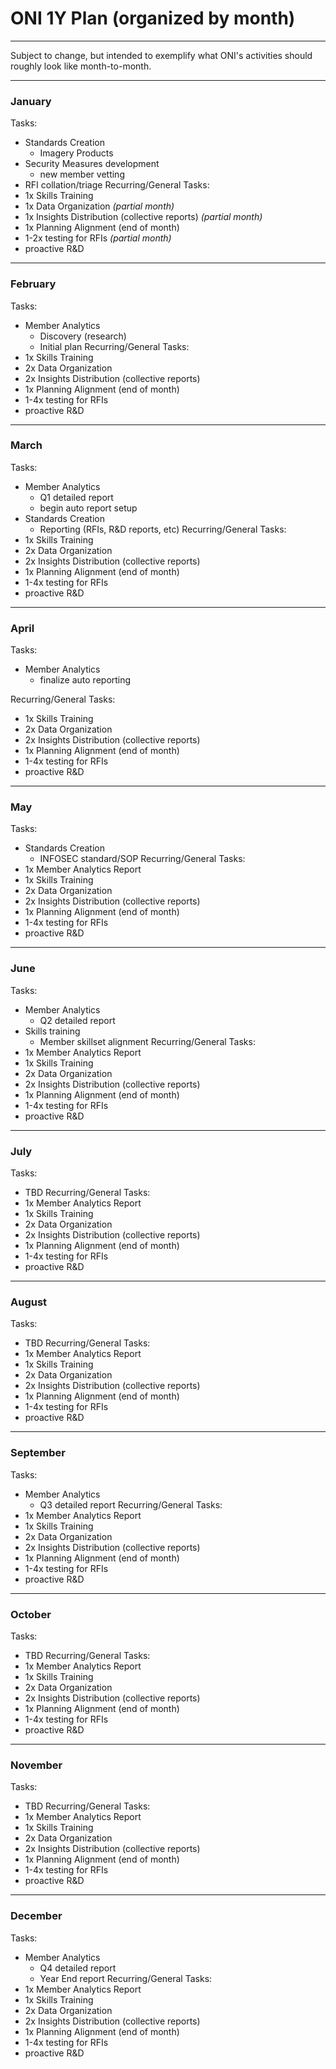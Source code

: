 # ONI 1Y Plan (organized by month)
***
Subject to change, but intended to exemplify what ONI's activities should roughly look like month-to-month.
***
### January
Tasks:
- Standards Creation 
    - Imagery Products
- Security Measures development 
    - new member vetting
- RFI collation/triage
Recurring/General Tasks:
- 1x Skills Training
- 1x Data Organization *(partial month)*
- 1x Insights Distribution (collective reports) *(partial month)*
- 1x Planning Alignment (end of month)
- 1-2x testing for RFIs *(partial month)*
- proactive R&D
***
### February
Tasks:
- Member Analytics
    - Discovery (research)
    - Initial plan
Recurring/General Tasks:
- 1x Skills Training
- 2x Data Organization
- 2x Insights Distribution (collective reports)
- 1x Planning Alignment (end of month)
- 1-4x testing for RFIs
- proactive R&D
***
### March
Tasks:
- Member Analytics
    - Q1 detailed report
    - begin auto report setup
- Standards Creation 
    - Reporting (RFIs, R&D reports, etc)
Recurring/General Tasks:
- 1x Skills Training
- 2x Data Organization
- 2x Insights Distribution (collective reports)
- 1x Planning Alignment (end of month)
- 1-4x testing for RFIs
- proactive R&D
***
### April
Tasks:
- Member Analytics
    - finalize auto reporting

Recurring/General Tasks:
- 1x Skills Training
- 2x Data Organization
- 2x Insights Distribution (collective reports)
- 1x Planning Alignment (end of month)
- 1-4x testing for RFIs
- proactive R&D
***
### May
Tasks:
- Standards Creation
    - INFOSEC standard/SOP
Recurring/General Tasks:
- 1x Member Analytics Report
- 1x Skills Training
- 2x Data Organization
- 2x Insights Distribution (collective reports)
- 1x Planning Alignment (end of month)
- 1-4x testing for RFIs
- proactive R&D
***
### June
Tasks:
- Member Analytics
    - Q2 detailed report
- Skills training
    - Member skillset alignment
Recurring/General Tasks:
- 1x Member Analytics Report
- 1x Skills Training
- 2x Data Organization
- 2x Insights Distribution (collective reports)
- 1x Planning Alignment (end of month)
- 1-4x testing for RFIs
- proactive R&D
***
### July
Tasks:
- TBD
Recurring/General Tasks:
- 1x Member Analytics Report
- 1x Skills Training
- 2x Data Organization
- 2x Insights Distribution (collective reports)
- 1x Planning Alignment (end of month)
- 1-4x testing for RFIs
- proactive R&D
***
### August
Tasks:
- TBD
Recurring/General Tasks:
- 1x Member Analytics Report
- 1x Skills Training
- 2x Data Organization
- 2x Insights Distribution (collective reports)
- 1x Planning Alignment (end of month)
- 1-4x testing for RFIs
- proactive R&D
***
### September
Tasks:
- Member Analytics
    - Q3 detailed report
Recurring/General Tasks:
- 1x Member Analytics Report
- 1x Skills Training
- 2x Data Organization
- 2x Insights Distribution (collective reports)
- 1x Planning Alignment (end of month)
- 1-4x testing for RFIs
- proactive R&D
***
### October
Tasks:
- TBD
Recurring/General Tasks:
- 1x Member Analytics Report
- 1x Skills Training
- 2x Data Organization
- 2x Insights Distribution (collective reports)
- 1x Planning Alignment (end of month)
- 1-4x testing for RFIs
- proactive R&D
***
### November
Tasks:
- TBD
Recurring/General Tasks:
- 1x Member Analytics Report
- 1x Skills Training
- 2x Data Organization
- 2x Insights Distribution (collective reports)
- 1x Planning Alignment (end of month)
- 1-4x testing for RFIs
- proactive R&D
***
### December
Tasks:
- Member Analytics
    - Q4 detailed report
    - Year End report
Recurring/General Tasks:
- 1x Member Analytics Report
- 1x Skills Training
- 2x Data Organization
- 2x Insights Distribution (collective reports)
- 1x Planning Alignment (end of month)
- 1-4x testing for RFIs
- proactive R&D
